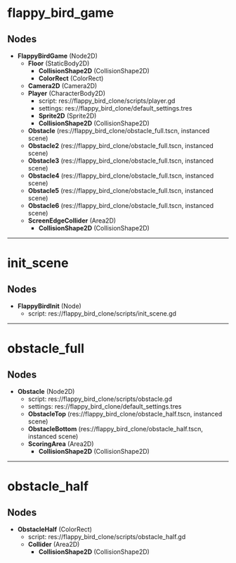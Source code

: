 # flappy_bird_game
## Nodes
- **FlappyBirdGame** (Node2D)
  - **Floor** (StaticBody2D)
    - **CollisionShape2D** (CollisionShape2D)
    - **ColorRect** (ColorRect)
  - **Camera2D** (Camera2D)
  - **Player** (CharacterBody2D)
    - script: res://flappy_bird_clone/scripts/player.gd
    - settings: res://flappy_bird_clone/default_settings.tres
    - **Sprite2D** (Sprite2D)
    - **CollisionShape2D** (CollisionShape2D)
  - **Obstacle** (res://flappy_bird_clone/obstacle_full.tscn, instanced scene)
  - **Obstacle2** (res://flappy_bird_clone/obstacle_full.tscn, instanced scene)
  - **Obstacle3** (res://flappy_bird_clone/obstacle_full.tscn, instanced scene)
  - **Obstacle4** (res://flappy_bird_clone/obstacle_full.tscn, instanced scene)
  - **Obstacle5** (res://flappy_bird_clone/obstacle_full.tscn, instanced scene)
  - **Obstacle6** (res://flappy_bird_clone/obstacle_full.tscn, instanced scene)
  - **ScreenEdgeCollider** (Area2D)
    - **CollisionShape2D** (CollisionShape2D)


---

# init_scene
## Nodes
- **FlappyBirdInit** (Node)
  - script: res://flappy_bird_clone/scripts/init_scene.gd


---

# obstacle_full
## Nodes
- **Obstacle** (Node2D)
  - script: res://flappy_bird_clone/scripts/obstacle.gd
  - settings: res://flappy_bird_clone/default_settings.tres
  - **ObstacleTop** (res://flappy_bird_clone/obstacle_half.tscn, instanced scene)
  - **ObstacleBottom** (res://flappy_bird_clone/obstacle_half.tscn, instanced scene)
  - **ScoringArea** (Area2D)
    - **CollisionShape2D** (CollisionShape2D)


---

# obstacle_half
## Nodes
- **ObstacleHalf** (ColorRect)
  - script: res://flappy_bird_clone/scripts/obstacle_half.gd
  - **Collider** (Area2D)
    - **CollisionShape2D** (CollisionShape2D)
